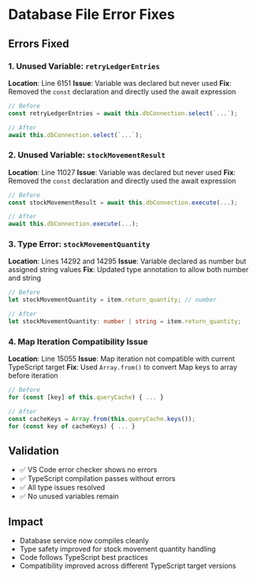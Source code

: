 # Database File Error Fixes

## Errors Fixed

### 1. Unused Variable: `retryLedgerEntries`
**Location**: Line 6151
**Issue**: Variable was declared but never used
**Fix**: Removed the `const` declaration and directly used the await expression

```typescript
// Before
const retryLedgerEntries = await this.dbConnection.select(`...`);

// After
await this.dbConnection.select(`...`);
```

### 2. Unused Variable: `stockMovementResult`
**Location**: Line 11027
**Issue**: Variable was declared but never used
**Fix**: Removed the `const` declaration and directly used the await expression

```typescript
// Before
const stockMovementResult = await this.dbConnection.execute(...);

// After
await this.dbConnection.execute(...);
```

### 3. Type Error: `stockMovementQuantity`
**Location**: Lines 14292 and 14295
**Issue**: Variable declared as number but assigned string values
**Fix**: Updated type annotation to allow both number and string

```typescript
// Before
let stockMovementQuantity = item.return_quantity; // number

// After
let stockMovementQuantity: number | string = item.return_quantity;
```

### 4. Map Iteration Compatibility Issue
**Location**: Line 15055
**Issue**: Map iteration not compatible with current TypeScript target
**Fix**: Used `Array.from()` to convert Map keys to array before iteration

```typescript
// Before
for (const [key] of this.queryCache) { ... }

// After
const cacheKeys = Array.from(this.queryCache.keys());
for (const key of cacheKeys) { ... }
```

## Validation
- ✅ VS Code error checker shows no errors
- ✅ TypeScript compilation passes without errors
- ✅ All type issues resolved
- ✅ No unused variables remain

## Impact
- Database service now compiles cleanly
- Type safety improved for stock movement quantity handling
- Code follows TypeScript best practices
- Compatibility improved across different TypeScript target versions
